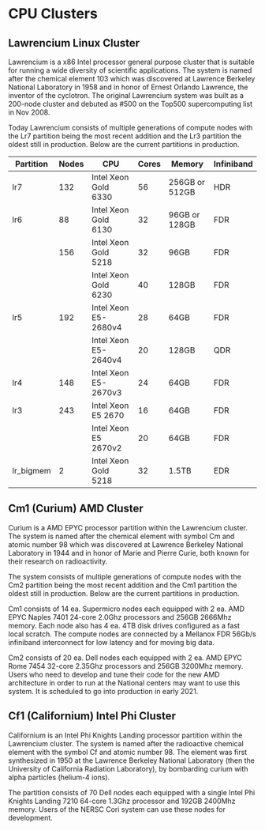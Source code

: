 # CPU Clusters

## Lawrencium Linux Cluster

Lawrencium is a x86 Intel processor general purpose cluster that is suitable for running a wide diversity of scientific applications. The system is named after the chemical element 103 which was discovered at Lawrence Berkeley National Laboratory in 1958 and in honor of Ernest Orlando Lawrence, the inventor of the cyclotron. The original Lawrencium system was built as a 200-node cluster and debuted as #500 on the Top500 supercomputing list in Nov 2008.

Today Lawrencium consists of multiple generations of compute nodes with the Lr7 partition being the most recent addition and the Lr3 partition the oldest still in production. Below are the current partitions in production.

| Partition | Nodes | CPU                  | Cores | Memory | Infiniband | 
| --------- | ----- | -------------------- | ----- | ------ | ---------- | 
| lr7       | 132   | Intel Xeon Gold 6330 | 56    | 256GB or 512GB  | HDR |
| lr6       | 88    | Intel Xeon Gold 6130 | 32    | 96GB or 128GB | FDR |
|           | 156   | Intel Xeon Gold 5218 | 32    | 96GB   | FDR |
|           |       | Intel Xeon Gold 6230 | 40    | 128GB  | FDR |
| lr5       | 192   | Intel Xeon E5-2680v4 | 28    | 64GB   | FDR | 
|           |       | Intel Xeon E5-2640v4 | 20    | 128GB  | QDR |
| lr4       | 148   | Intel Xeon E5-2670v3 | 24    | 64GB   | FDR | 
| lr3       | 243   | Intel Xeon E5 2670   | 16    | 64GB   | FDR |
|           |       | Intel Xeon E5 2670v2 | 20    | 64GB   | FDR |
| lr_bigmem | 2     | Intel Xeon Gold 5218 | 32    | 1.5TB | EDR |


## Cm1 (Curium) AMD Cluster

Curium is a AMD EPYC processor partition within the Lawrencium cluster. The system is named after the chemical element with symbol Cm and atomic number 98 which was discovered at Lawrence Berkeley National Laboratory in 1944 and in honor of Marie and Pierre Curie, both known for their research on radioactivity. 

The system consists of multiple generations of compute nodes with the Cm2 partition being the most recent addition and the Cm1 partition the oldest still in production. Below are the current partitions in production.

Cm1 consists of 14 ea. Supermicro nodes each equipped with 2 ea. AMD EPYC Naples 7401 24-core 2.0Ghz processors and 256GB 2666Mhz memory. Each node also has 4 ea. 4TB disk drives configured as a fast local scratch. The compute nodes are connected by a Mellanox FDR 56Gb/s infiniband interconnect for low latency and for moving big data.

Cm2 consists of 20 ea. Dell nodes each equipped with 2 ea. AMD EPYC Rome 7454 32-core 2.35Ghz processors and 256GB 3200Mhz memory. Users who need to develop and tune their code for the new AMD architecture in order to run at the National centers may want to use this system. It is scheduled to go into production in early 2021.

## Cf1 (Californium) Intel Phi Cluster

Californium is an Intel Phi Knights Landing processor partition within the Lawrencium cluster. The system is named after the radioactive chemical element with the symbol Cf and atomic number 98. The element was first synthesized in 1950 at the Lawrence Berkeley National Laboratory (then the University of California Radiation Laboratory), by bombarding curium with alpha particles (helium-4 ions).

The partition consists of 70 Dell nodes each equipped with a single Intel Phi Knights Landing 7210 64-core 1.3Ghz processor and 192GB 2400Mhz memory. Users of the NERSC Cori system can use these nodes for development.